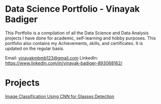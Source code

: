 # Data Science Portfolio - Vinayak Badiger
This Portfolio is a compilation of all the Data Science and Data Analysis projects I have done for academic, self-learning and hobby purposes. This portfolio also contains my Achievements, skills, and certificates. It is updated on the regular basis.

Email: vinayakmbmb123@gmail.com
LinkedIn: https://www.linkedin.com/in/vinayak-badiger-893068162/

# Projects
[Image Classification Using CNN for Glasses Detection](https://github.com/vinayakmb6803/PREDICTING-THE-ACCEPTANCE-CHANCE-OF-UNIVERSITY-ADMISSION-USING-MLTIPLE-LINEAR-REGRESSION)
